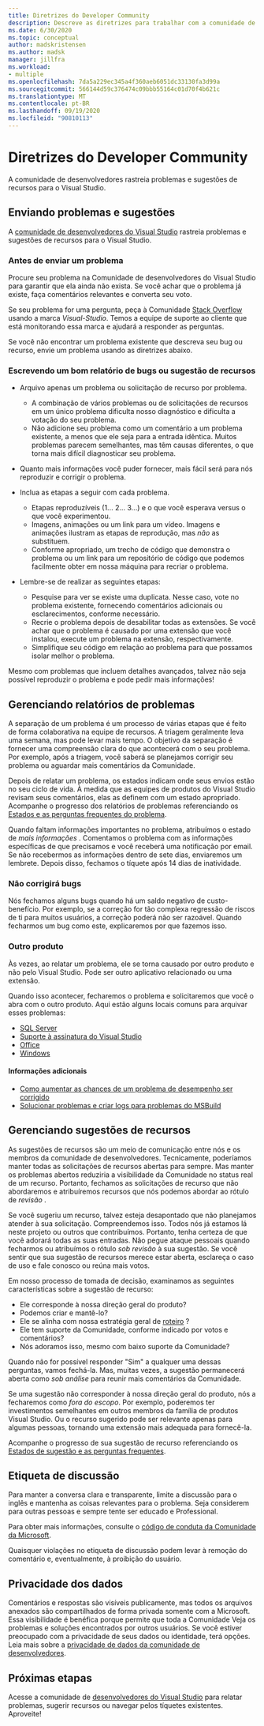 ```yaml
---
title: Diretrizes do Developer Community
description: Descreve as diretrizes para trabalhar com a comunidade de desenvolvedores do Visual Studio.
ms.date: 6/30/2020
ms.topic: conceptual
author: madskristensen
ms.author: madsk
manager: jillfra
ms.workload:
- multiple
ms.openlocfilehash: 7da5a229ec345a4f360aeb6051dc33130fa3d99a
ms.sourcegitcommit: 566144d59c376474c09bbb55164c01d70f4b621c
ms.translationtype: MT
ms.contentlocale: pt-BR
ms.lasthandoff: 09/19/2020
ms.locfileid: "90810113"
---
```

# <a name="developer-community-guidelines"></a>Diretrizes do Developer Community

A comunidade de desenvolvedores rastreia problemas e sugestões de recursos para o Visual Studio.

## <a name="submitting-problems-and-suggestions"></a>Enviando problemas e sugestões

A [comunidade de desenvolvedores do Visual Studio](https://developercommunity.visualstudio.com/) rastreia problemas e sugestões de recursos para o Visual Studio.

### <a name="before-submitting-an-issue"></a>Antes de enviar um problema

Procure seu problema na Comunidade de desenvolvedores do Visual Studio para garantir que ela ainda não exista. Se você achar que o problema já existe, faça comentários relevantes e converta seu voto.

Se seu problema for uma pergunta, peça à Comunidade [Stack Overflow](https://stackoverflow.com/questions/tagged/visual-studio?tab=Newest) usando a marca _Visual-Studio_. Temos a equipe de suporte ao cliente que está monitorando essa marca e ajudará a responder as perguntas.

Se você não encontrar um problema existente que descreva seu bug ou recurso, envie um problema usando as diretrizes abaixo.

### <a name="writing-a-good-bug-report-or-feature-suggestion"></a>Escrevendo um bom relatório de bugs ou sugestão de recursos

- Arquivo apenas um problema ou solicitação de recurso por problema.

  - A combinação de vários problemas ou de solicitações de recursos em um único problema dificulta nosso diagnóstico e dificulta a votação do seu problema.
  - Não adicione seu problema como um comentário a um problema existente, a menos que ele seja para a entrada idêntica. Muitos problemas parecem semelhantes, mas têm causas diferentes, o que torna mais difícil diagnosticar seu problema.

- Quanto mais informações você puder fornecer, mais fácil será para nós reproduzir e corrigir o problema.
- Inclua as etapas a seguir com cada problema.

  - Etapas reproduzíveis (1... 2... 3...) e o que você esperava versus o que você experimentou.
  - Imagens, animações ou um link para um vídeo. Imagens e animações ilustram as etapas de reprodução, mas _não_ as substituem.
  - Conforme apropriado, um trecho de código que demonstra o problema ou um link para um repositório de código que podemos facilmente obter em nossa máquina para recriar o problema.

- Lembre-se de realizar as seguintes etapas:

  - Pesquise para ver se existe uma duplicata. Nesse caso, vote no problema existente, fornecendo comentários adicionais ou esclarecimentos, conforme necessário.
  - Recrie o problema depois de desabilitar todas as extensões. Se você achar que o problema é causado por uma extensão que você instalou, execute um problema na extensão, respectivamente.
  - Simplifique seu código em relação ao problema para que possamos isolar melhor o problema.

Mesmo com problemas que incluem detalhes avançados, talvez não seja possível reproduzir o problema e pode pedir mais informações!

## <a name="managing-problem-reports"></a>Gerenciando relatórios de problemas

A separação de um problema é um processo de várias etapas que é feito de forma colaborativa na equipe de recursos. A triagem geralmente leva uma semana, mas pode levar mais tempo. O objetivo da separação é fornecer uma compreensão clara do que acontecerá com o seu problema. Por exemplo, após a triagem, você saberá se planejamos corrigir seu problema ou aguardar mais comentários da Comunidade.

Depois de relatar um problema, os estados indicam onde seus envios estão no seu ciclo de vida. À medida que as equipes de produtos do Visual Studio revisam seus comentários, elas as definem com um estado apropriado. Acompanhe o progresso dos relatórios de problemas referenciando os [Estados e as perguntas frequentes do problema](./report-a-problem.md).

Quando faltam informações importantes no problema, atribuímos o estado de _mais informações_ . Comentamos o problema com as informações específicas de que precisamos e você receberá uma notificação por email. Se não recebermos as informações dentro de sete dias, enviaremos um lembrete. Depois disso, fechamos o tíquete após 14 dias de inatividade.

### <a name="wont-fix-bugs"></a>Não corrigirá bugs

Nós fechamos alguns bugs quando há um saldo negativo de custo-benefício. Por exemplo, se a correção for tão complexa regressão de riscos de ti para muitos usuários, a correção poderá não ser razoável. Quando fecharmos um bug como este, explicaremos por que fazemos isso.

### <a name="other-product"></a>Outro produto

Às vezes, ao relatar um problema, ele se torna causado por outro produto e não pelo Visual Studio. Pode ser outro aplicativo relacionado ou uma extensão. 

Quando isso acontecer, fecharemos o problema e solicitaremos que você o abra com o outro produto. Aqui estão alguns locais comuns para arquivar esses problemas:

* [SQL Server](https://feedback.azure.com/forums/908035-sql-server)
* [Suporte à assinatura do Visual Studio](https://feedback.azure.com/forums/908035-sql-server)
* [Office](https://support.office.com/article/how-do-i-give-feedback-on-microsoft-office-2b102d44-b43f-4dd2-9ff4-23cf144cfb11)
* [Windows](https://support.microsoft.com/help/4021566/windows-10-send-feedback-to-microsoft-with-feedback-hub-app)

#### <a name="additional-information"></a>Informações adicionais

- [Como aumentar as chances de um problema de desempenho ser corrigido](./how-to-increase-chances-of-performance-issue-being-fixed.md)
- [Solucionar problemas e criar logs para problemas do MSBuild](./msbuild-logs.md)

## <a name="managing-feature-suggestions"></a>Gerenciando sugestões de recursos

As sugestões de recursos são um meio de comunicação entre nós e os membros da comunidade de desenvolvedores. Tecnicamente, poderíamos manter todas as solicitações de recursos abertas para sempre. Mas manter os problemas abertos reduziria a visibilidade da Comunidade no status real de um recurso. Portanto, fechamos as solicitações de recurso que não abordaremos e atribuíremos recursos que nós podemos abordar ao rótulo de _revisão_ .

Se você sugeriu um recurso, talvez esteja desapontado que não planejamos atender à sua solicitação. Compreendemos isso. Todos nós já estamos lá neste projeto ou outros que contribuímos. Portanto, tenha certeza de que você adorará todas as suas entradas. Não pegue ataque pessoais quando fecharmos ou atribuímos o rótulo _sob revisão_ à sua sugestão. Se você sentir que sua sugestão de recursos merece estar aberta, esclareça o caso de uso e fale conosco ou reúna mais votos.

Em nosso processo de tomada de decisão, examinamos as seguintes características sobre a sugestão de recurso:

- Ele corresponde à nossa direção geral do produto?
- Podemos criar e mantê-lo?
- Ele se alinha com nossa estratégia geral de [roteiro](/visualstudio/productinfo/vs-roadmap) ?
- Ele tem suporte da Comunidade, conforme indicado por votos e comentários?
- Nós adoramos isso, mesmo com baixo suporte da Comunidade?

Quando não for possível responder "Sim" a qualquer uma dessas perguntas, vamos fechá-la. Mas, muitas vezes, a sugestão permanecerá aberta como _sob análise_ para reunir mais comentários da Comunidade.

Se uma sugestão não corresponder à nossa direção geral do produto, nós a fecharemos como *fora do escopo*. Por exemplo, poderemos ter investimentos semelhantes em outros membros da família de produtos Visual Studio. Ou o recurso sugerido pode ser relevante apenas para algumas pessoas, tornando uma extensão mais adequada para fornecê-la.

Acompanhe o progresso de sua sugestão de recurso referenciando os [Estados de sugestão e as perguntas frequentes](./report-a-problem.md).

## <a name="discussion-etiquette"></a>Etiqueta de discussão

Para manter a conversa clara e transparente, limite a discussão para o inglês e mantenha as coisas relevantes para o problema. Seja considerem para outras pessoas e sempre tente ser educado e Professional.

Para obter mais informações, consulte o [código de conduta da Comunidade da Microsoft](https://answers.microsoft.com/en-us/page/codeofconduct).

Quaisquer violações no etiqueta de discussão podem levar à remoção do comentário e, eventualmente, à proibição do usuário.

## <a name="data-privacy"></a>Privacidade dos dados

Comentários e respostas são visíveis publicamente, mas todos os arquivos anexados são compartilhados de forma privada somente com a Microsoft. Essa visibilidade é benéfica porque permite que toda a Comunidade Veja os problemas e soluções encontrados por outros usuários. Se você estiver preocupado com a privacidade de seus dados ou identidade, terá opções. Leia mais sobre a [privacidade de dados da comunidade de desenvolvedores](./developer-community-privacy.md).

## <a name="next-steps"></a>Próximas etapas

Acesse a comunidade de [desenvolvedores do Visual Studio](https://developercommunity.visualstudio.com/) para relatar problemas, sugerir recursos ou navegar pelos tíquetes existentes. Aproveite!